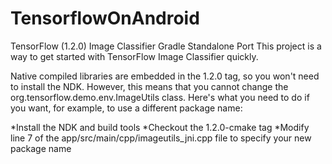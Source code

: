 # TensorflowOnAndroid
TensorFlow (1.2.0) Image Classifier Gradle Standalone Port
This project is a way to get started with TensorFlow Image Classifier quickly.

Native compiled libraries are embedded in the 1.2.0 tag, so you won't need to install the NDK.
However, this means that you cannot change the org.tensorflow.demo.env.ImageUtils class.
Here's what you need to do if you want, for example, to use a different package name:

*Install the NDK and build tools
*Checkout the 1.2.0-cmake tag
*Modify line 7 of the app/src/main/cpp/imageutils_jni.cpp file to specify your new package name
